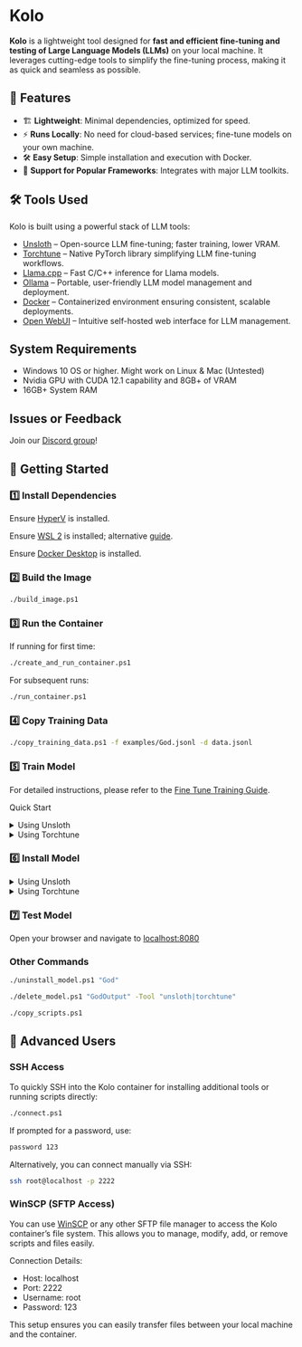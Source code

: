 # Kolo

**Kolo** is a lightweight tool designed for **fast and efficient fine-tuning and testing of Large Language Models (LLMs)** on your local machine. It leverages cutting-edge tools to simplify the fine-tuning process, making it as quick and seamless as possible.

## 🚀 Features

- 🏗 **Lightweight**: Minimal dependencies, optimized for speed.
- ⚡ **Runs Locally**: No need for cloud-based services; fine-tune models on your own machine.
- 🛠 **Easy Setup**: Simple installation and execution with Docker.
- 🔌 **Support for Popular Frameworks**: Integrates with major LLM toolkits.

## 🛠 Tools Used

Kolo is built using a powerful stack of LLM tools:

- [Unsloth](https://github.com/unslothai/unsloth) – Open-source LLM fine-tuning; faster training, lower VRAM.
- [Torchtune](https://github.com/pytorch/torchtune) – Native PyTorch library simplifying LLM fine-tuning workflows.
- [Llama.cpp](https://github.com/ggerganov/llama.cpp) – Fast C/C++ inference for Llama models.
- [Ollama](https://ollama.ai/) – Portable, user-friendly LLM model management and deployment.
- [Docker](https://www.docker.com/) – Containerized environment ensuring consistent, scalable deployments.
- [Open WebUI](https://github.com/open-webui/open-webui) – Intuitive self-hosted web interface for LLM management.

## System Requirements

- Windows 10 OS or higher. Might work on Linux & Mac (Untested)
- Nvidia GPU with CUDA 12.1 capability and 8GB+ of VRAM
- 16GB+ System RAM

## Issues or Feedback

Join our [Discord group](https://discord.gg/Ewe4hf5x3n)!

## 🏃 Getting Started

### 1️⃣ Install Dependencies

Ensure [HyperV](https://learn.microsoft.com/en-us/windows-server/virtualization/hyper-v/get-started/install-hyper-v?pivots=windows) is installed.

Ensure [WSL 2](https://learn.microsoft.com/en-us/windows/wsl/install) is installed; alternative [guide](https://learn.microsoft.com/en-us/windows/wsl/tutorials/wsl-containers).

Ensure [Docker Desktop](https://docs.docker.com/get-docker/) is installed.

### 2️⃣ Build the Image

```bash
./build_image.ps1
```

### 3️⃣ Run the Container

If running for first time:

```bash
./create_and_run_container.ps1
```

For subsequent runs:

```bash
./run_container.ps1
```

### 4️⃣ Copy Training Data

```bash
./copy_training_data.ps1 -f examples/God.jsonl -d data.jsonl
```

### 5️⃣ Train Model

For detailed instructions, please refer to the [Fine Tune Training Guide](https://github.com/MaxHastings/Kolo/blob/main/FineTuningGuide.md).

Quick Start

<details>
  <summary>Using Unsloth</summary>

```bash
./train_model_unsloth.ps1 -OutputDir "GodOutput" -Quantization "Q4_K_M" -TrainData "data.jsonl"
```

All available parameters

```bash
./train_model_unsloth.ps1 -Epochs 3 -LearningRate 1e-4 -TrainData "data.jsonl" -BaseModel "unsloth/Llama-3.2-1B-Instruct-bnb-4bit" -ChatTemplate "llama-3.1" -LoraRank 16 -LoraAlpha 16 -LoraDropout 0 -MaxSeqLength 1024 -WarmupSteps 10 -SaveSteps 500 -SaveTotalLimit 5 -Seed 1337 -SchedulerType "linear" -BatchSize 2 -OutputDir "GodOutput" -Quantization "Q4_K_M" -WeightDecay 0
```

</details>

<details>
  <summary>Using Torchtune</summary>

Requirements: Create a [Hugging Face](https://huggingface.co/) account and create a token.

```bash
./train_model_torchtune.ps1 -OutputDir "GodOutput" -Quantization "Q4_K_M" -TrainData "data.json" -HfToken "your_token"
```

All available parameters

```bash
./train_model_torchtune.ps1 -HfToken "your_token" -Epochs 3 -LearningRate 1e-4 -TrainData "data.json" -BaseModel "Meta-llama/Llama-3.2-1B-Instruct" -LoraRank 16 -LoraAlpha 16 -LoraDropout 0 -MaxSeqLength 1024 -WarmupSteps 10 -SaveSteps 500 -SaveTotalLimit 5 -Seed 1337 -SchedulerType "cosine" -BatchSize 2 -OutputDir "GodOutput" -Quantization "Q4_K_M" -WeightDecay 0
```

</details>

### 6️⃣ Install Model

<details>
  <summary>Using Unsloth</summary>

```bash
./install_model.ps1 "God" -Tool "unsloth" -OutputDir "GodOutput" -Quantization "Q4_K_M"
```

</details>

<details>
  <summary>Using Torchtune</summary>

```bash
./install_model.ps1 "God" -Tool "torchtune" -OutputDir "GodOutput" -Quantization "Q4_K_M"
```

</details>

### 7️⃣ Test Model

Open your browser and navigate to [localhost:8080](http://localhost:8080/)

### Other Commands

```bash
./uninstall_model.ps1 "God"
```

```bash
./delete_model.ps1 "GodOutput" -Tool "unsloth|torchtune"
```

```bash
./copy_scripts.ps1
```

## 🔧 Advanced Users

### SSH Access

To quickly SSH into the Kolo container for installing additional tools or running scripts directly:

```bash
./connect.ps1
```

If prompted for a password, use:

```bash
password 123
```

Alternatively, you can connect manually via SSH:

```bash
ssh root@localhost -p 2222
```

### WinSCP (SFTP Access)

You can use [WinSCP](https://winscp.net/eng/index.php) or any other SFTP file manager to access the Kolo container’s file system. This allows you to manage, modify, add, or remove scripts and files easily.

Connection Details:

- Host: localhost
- Port: 2222
- Username: root
- Password: 123

This setup ensures you can easily transfer files between your local machine and the container.
